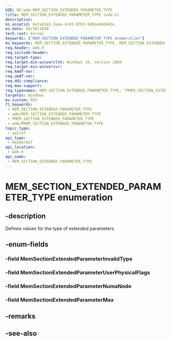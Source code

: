 ```yaml
---
UID: NE:wdm.MEM_SECTION_EXTENDED_PARAMETER_TYPE
title: MEM_SECTION_EXTENDED_PARAMETER_TYPE (wdm.h)
description: 
ms.assetid: befad141-3eee-4c01-8763-9d92e6b6942e
ms.date: 09/30/2018
tech.root: kernel
keywords: ["MEM_SECTION_EXTENDED_PARAMETER_TYPE enumeration"]
ms.keywords: MEM_SECTION_EXTENDED_PARAMETER_TYPE, MEM_SECTION_EXTENDED_PARAMETER_TYPE, *PMEM_SECTION_EXTENDED_PARAMETER_TYPE,
req.header: wdm.h
req.include-header: 
req.target-type: 
req.target-min-winverclnt: Windows 10, version 1809
req.target-min-winversvr: 
req.kmdf-ver: 
req.umdf-ver: 
req.ddi-compliance: 
req.max-support: 
req.typenames: MEM_SECTION_EXTENDED_PARAMETER_TYPE, *PMEM_SECTION_EXTENDED_PARAMETER_TYPE
targetos: Windows
ms.custom: RS5
f1_keywords:
 - MEM_SECTION_EXTENDED_PARAMETER_TYPE
 - wdm/MEM_SECTION_EXTENDED_PARAMETER_TYPE
 - PMEM_SECTION_EXTENDED_PARAMETER_TYPE
 - wdm/PMEM_SECTION_EXTENDED_PARAMETER_TYPE
topic_type:
 - apiref
api_type:
 - HeaderDef
api_location:
 - wdm.h
api_name:
 - MEM_SECTION_EXTENDED_PARAMETER_TYPE
---
```


# MEM_SECTION_EXTENDED_PARAMETER_TYPE enumeration


## -description

Defines values for the type of extended parameters.

## -enum-fields

### -field MemSectionExtendedParameterInvalidType 

### -field MemSectionExtendedParameterUserPhysicalFlags 

### -field MemSectionExtendedParameterNumaNode 

### -field MemSectionExtendedParameterMax 

## -remarks

## -see-also

